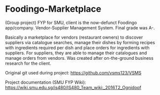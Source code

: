 # Foodingo-Marketplace
(Group project) FYP for SMU, client is the now-defunct Foodingo app/company. Vendor-Supplier Management System. Final grade was A-.

Basically a marketplace for vendors (restaurant owners) to discover suppliers via catalogue searches, manage their dishes by forming recipes with ingredients required per dish and place orders for ingredients with suppliers. For suppliers, they are able to manage their catalogues and manage orders from vendors. Was created after on-the-ground business research for the client.

Original git used during project: https://github.com/vsms123/VSMS

Project documentation (SMU FYP Wiki): https://wiki.smu.edu.sg/is480/IS480_Team_wiki:_2016T2_Ognidoof
